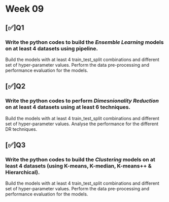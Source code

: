 # Week 09

## [✅]Q1
### Write the python codes to build the _Ensemble Learning_ models on at least 4 datasets using pipeline. 
Build the models with at least 4 train_test_split combinations and different set of hyper-parameter values. Perform the data pre-processing and performance evaluation for the models.

## [✅]Q2
### Write the python codes to perform _Dimesnionality Reduction_ on at least 4 datasets using at least 6 techniques.
Build the models with at least 4 train_test_split combinations and different set of hyper-parameter values. Analyse the performance for the different DR techniques.

## [✅]Q3
### Write the python codes to build the _Clustering_ models on at least 4 datasets (using K-means, K-median, K-means++ & Hierarchical).
Build the models with at least 4 train_test_split combinations and different set of hyper-parameter values. Perform the data pre-processing and performance evaluation for the models.

